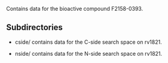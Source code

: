 Contains data for the bioactive compound F2158-0393.

## Subdirectories

- cside/ contains data for the C-side search space on rv1821.

- nside/ contains data for the N-side search space on rv1821.

